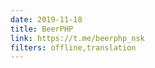 ```yaml
---
date: 2019-11-18
title: BeerPHP
link: https://t.me/beerphp_nsk
filters: offline,translation
---
```

